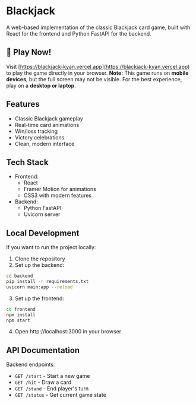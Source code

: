 # Blackjack

A web-based implementation of the classic Blackjack card game, built with React for the frontend and Python FastAPI for the backend.

## 🚀 Play Now!

Visit [https://blackjack-kyan.vercel.app](https://blackjack-kyan.vercel.app) to play the game directly in your browser.
**Note:** This game runs on **mobile devices**, but the full screen may not be visible. For the best experience, play on a **desktop or laptop**.

## Features

- Classic Blackjack gameplay
- Real-time card animations
- Win/loss tracking
- Victory celebrations
- Clean, modern interface

## Tech Stack

- Frontend:
  - React
  - Framer Motion for animations
  - CSS3 with modern features
- Backend:
  - Python FastAPI
  - Uvicorn server

## Local Development

If you want to run the project locally:

1. Clone the repository
2. Set up the backend:
```bash
cd backend
pip install -r requirements.txt
uvicorn main:app --reload
```

3. Set up the frontend:
```bash
cd frontend
npm install
npm start
```

4. Open http://localhost:3000 in your browser


## API Documentation

Backend endpoints:
- `GET /start` - Start a new game
- `GET /hit` - Draw a card
- `GET /stand` - End player's turn
- `GET /status` - Get current game state
